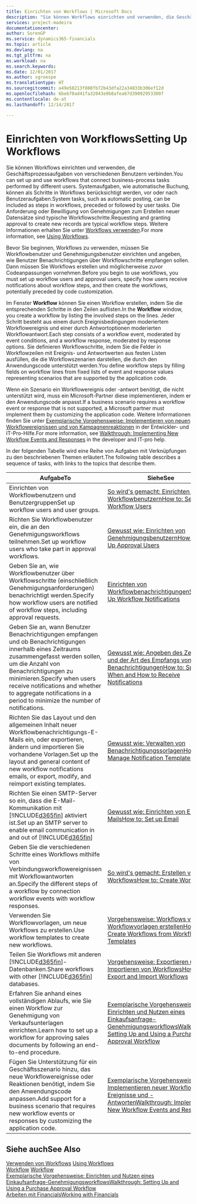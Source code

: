 ```yaml
---
title: Einrichten von Workflows | Microsoft Docs
description: "Sie können Workflows einrichten und verwenden, die Geschäftsprozessaufgaben von verschiedenen Benutzern verbinden. Systemaufgaben, wie automatische Buchung, können als Schritte in Workflows berücksichtigt werden, vor oder nach Benutzeraufgaben. Die Anforderung oder Bewilligung von Genehmigungen zum Erstellen neuer Datensätze sind typische Workflowschritte."
services: project-madeira
documentationcenter: 
author: SorenGP
ms.service: dynamics365-financials
ms.topic: article
ms.devlang: na
ms.tgt_pltfrm: na
ms.workload: na
ms.search.keywords: 
ms.date: 12/01/2017
ms.author: sgroespe
ms.translationtype: HT
ms.sourcegitcommit: a49e50213f808fb72b43dfa22a34833b306ef12d
ms.openlocfilehash: 6beb70ad41fa32043e9b8afea67d390929533007
ms.contentlocale: de-at
ms.lasthandoff: 12/14/2017

---
```

# <a name="setting-up-workflows"></a><span data-ttu-id="bda16-105">Einrichten von Workflows</span><span class="sxs-lookup"><span data-stu-id="bda16-105">Setting Up Workflows</span></span>
<span data-ttu-id="bda16-106">Sie können Workflows einrichten und verwenden, die Geschäftsprozessaufgaben von verschiedenen Benutzern verbinden.</span><span class="sxs-lookup"><span data-stu-id="bda16-106">You can set up and use workflows that connect business-process tasks performed by different users.</span></span> <span data-ttu-id="bda16-107">Systemaufgaben, wie automatische Buchung, können als Schritte in Workflows berücksichtigt werden, vor oder nach Benutzeraufgaben.</span><span class="sxs-lookup"><span data-stu-id="bda16-107">System tasks, such as automatic posting, can be included as steps in workflows, preceded or followed by user tasks.</span></span> <span data-ttu-id="bda16-108">Die Anforderung oder Bewilligung von Genehmigungen zum Erstellen neuer Datensätze sind typische Workflowschritte.</span><span class="sxs-lookup"><span data-stu-id="bda16-108">Requesting and granting approval to create new records are typical workflow steps.</span></span> <span data-ttu-id="bda16-109">Weitere Informationen erhalten Sie unter [Workflows verwenden](across-use-workflows.md).</span><span class="sxs-lookup"><span data-stu-id="bda16-109">For more information, see [Using Workflows](across-use-workflows.md).</span></span>  

 <span data-ttu-id="bda16-110">Bevor Sie beginnen, Workflows zu verwenden, müssen Sie Workflowbenutzer und Genehmigungsbenutzer einrichten und angeben, wie Benutzer Benachrichtigungen über Workflowschritte empfangen sollen. Dann müssen Sie Workflows erstellen und möglicherweise zuvor Codeanpassungen vornehmen.</span><span class="sxs-lookup"><span data-stu-id="bda16-110">Before you begin to use workflows, you must set up workflow users and approval users, specify how users receive notifications about workflow steps, and then create the workflows, potentially preceded by code customization.</span></span>  

 <span data-ttu-id="bda16-111">Im Fenster **Workflow** können Sie einen Workflow erstellen, indem Sie die entsprechenden Schritte in den Zeilen auflisten.</span><span class="sxs-lookup"><span data-stu-id="bda16-111">In the **Workflow** window, you create a workflow by listing the involved steps on the lines.</span></span> <span data-ttu-id="bda16-112">Jeder Schritt besteht aus einem durch Ereignisbedingungen moderiertem Workflowereignis und einer durch Antwortoptionen moderierten Workflowantwort.</span><span class="sxs-lookup"><span data-stu-id="bda16-112">Each step consists of a workflow event, moderated by event conditions, and a workflow response, moderated by response options.</span></span> <span data-ttu-id="bda16-113">Sie definieren Workflowschritte, indem Sie die Felder in Workflowzeilen mit Ereignis- und Antwortwerten aus festen Listen ausfüllen, die die Workflowszenarien darstellen, die durch den Anwendungscode unterstützt werden.</span><span class="sxs-lookup"><span data-stu-id="bda16-113">You define workflow steps by filling fields on workflow lines from fixed lists of event and response values representing scenarios that are supported by the application code.</span></span>  

 <span data-ttu-id="bda16-114">Wenn ein Szenario ein Workflowereignis oder -antwort benötigt, die nicht unterstützt wird, muss ein Microsoft-Partner diese implementieren, indem er den Anwendungscode anpasst.</span><span class="sxs-lookup"><span data-stu-id="bda16-114">If a business scenario requires a workflow event or response that is not supported, a Microsoft partner must implement them by customizing the application code.</span></span> <span data-ttu-id="bda16-115">Weitere Informationen finden Sie unter [Exemplarische Vorgehensweise: Implementieren von neuen Workflowereignissen und von Kampagnenreaktionen](/dynamics_nav/Walkthrough--Implementing-New-Workflow-Events-and-Responses) in der Entwickler- und IT-Pro-Hilfe.</span><span class="sxs-lookup"><span data-stu-id="bda16-115">For more information, see [Walkthrough: Implementing New Workflow Events and Responses](/dynamics_nav/Walkthrough--Implementing-New-Workflow-Events-and-Responses) in the developer and IT-pro help.</span></span>

 <span data-ttu-id="bda16-116">In der folgenden Tabelle wird eine Reihe von Aufgaben mit Verknüpfungen zu den beschriebenen Themen erläutert.</span><span class="sxs-lookup"><span data-stu-id="bda16-116">The following table describes a sequence of tasks, with links to the topics that describe them.</span></span>  

|<span data-ttu-id="bda16-117">**Aufgabe**</span><span class="sxs-lookup"><span data-stu-id="bda16-117">**To**</span></span>|<span data-ttu-id="bda16-118">**Siehe**</span><span class="sxs-lookup"><span data-stu-id="bda16-118">**See**</span></span>|  
|------------|-------------|  
|<span data-ttu-id="bda16-119">Einrichten von Workflowbenutzern und Benutzergruppen</span><span class="sxs-lookup"><span data-stu-id="bda16-119">Set up workflow users and user groups.</span></span>|[<span data-ttu-id="bda16-120">So wird's gemacht: Einrichten von Workflowbenutzern</span><span class="sxs-lookup"><span data-stu-id="bda16-120">How to: Set Up Workflow Users</span></span>](across-how-to-set-up-workflow-users.md)|  
|<span data-ttu-id="bda16-121">Richten Sie Workflowbenutzer ein, die an den Genehmigungsworkflows teilnehmen.</span><span class="sxs-lookup"><span data-stu-id="bda16-121">Set up workflow users who take part in approval workflows.</span></span>|[<span data-ttu-id="bda16-122">Gewusst wie: Einrichten von Genehmigungsbenutzern</span><span class="sxs-lookup"><span data-stu-id="bda16-122">How to: Set Up Approval Users</span></span>](across-how-to-set-up-approval-users.md)|  
|<span data-ttu-id="bda16-123">Geben Sie an, wie Workflowbenutzer über Workflowschritte (einschließlich Genehmigungsanforderungen) benachrichtigt werden.</span><span class="sxs-lookup"><span data-stu-id="bda16-123">Specify how workflow users are notified of workflow steps, including approval requests.</span></span>|[<span data-ttu-id="bda16-124">Einrichten von Workflowbenachrichtigungen</span><span class="sxs-lookup"><span data-stu-id="bda16-124">Setting Up Workflow Notifications</span></span>](across-setting-up-workflow-notifications.md)|  
|<span data-ttu-id="bda16-125">Geben Sie an, wann Benutzer Benachrichtigungen empfangen und ob Benachrichtigungen innerhalb eines Zeitraums zusammengefasst werden sollen, um die Anzahl von Benachrichtigungen zu minimieren.</span><span class="sxs-lookup"><span data-stu-id="bda16-125">Specify when users receive notifications and whether to aggregate notifications in a period to minimize the number of notifications.</span></span>|[<span data-ttu-id="bda16-126">Gewusst wie: Angeben des Zeitpunkts und der Art des Empfangs von Benachrichtigungen</span><span class="sxs-lookup"><span data-stu-id="bda16-126">How to: Specify When and How to Receive Notifications</span></span>](across-how-to-specify-when-and-how-to-receive-notifications.md)|  
|<span data-ttu-id="bda16-127">Richten Sie das Layout und den allgemeinen Inhalt neuer Workflowbenachrichtigungs-E-Mails ein, oder exportieren, ändern und importieren Sie vorhandene Vorlagen.</span><span class="sxs-lookup"><span data-stu-id="bda16-127">Set up the layout and general content of new workflow notifications emails, or export, modify, and reimport existing templates.</span></span>|[<span data-ttu-id="bda16-128">Gewusst wie: Verwalten von Benachrichtigungssorlagen</span><span class="sxs-lookup"><span data-stu-id="bda16-128">How to: Manage Notification Templates</span></span>](across-how-to-manage-notification-templates.md)|  
|<span data-ttu-id="bda16-129">Richten Sie einen SMTP-Server so ein, dass die E-Mail-Kommunikation mit [!INCLUDE[d365fin](includes/d365fin_md.md)] aktiviert ist.</span><span class="sxs-lookup"><span data-stu-id="bda16-129">Set up an SMTP server to enable email communication in and out of [!INCLUDE[d365fin](includes/d365fin_md.md)]</span></span>|[<span data-ttu-id="bda16-130">Gewusst wie: Einrichten von E-Mails</span><span class="sxs-lookup"><span data-stu-id="bda16-130">How to: Set up Email</span></span>](madeira-how-setup-email.md)|
|<span data-ttu-id="bda16-131">Geben Sie die verschiedenen Schritte eines Workflows mithilfe von Verbindungsworkflowereignissen mit Workflowantworten an.</span><span class="sxs-lookup"><span data-stu-id="bda16-131">Specify the different steps of a workflow by connection workflow events with workflow responses.</span></span>|[<span data-ttu-id="bda16-132">So wird's gemacht: Erstellen von Workflows</span><span class="sxs-lookup"><span data-stu-id="bda16-132">How to: Create Workflows</span></span>](across-how-to-create-workflows.md)|  
|<span data-ttu-id="bda16-133">Verwenden Sie Workflowvorlagen, um neue Workflows zu erstellen.</span><span class="sxs-lookup"><span data-stu-id="bda16-133">Use workflow templates to create new workflows.</span></span>|[<span data-ttu-id="bda16-134">Vorgehensweise: Workflows von Workflowvorlagen erstellen</span><span class="sxs-lookup"><span data-stu-id="bda16-134">How to: Create Workflows from Workflow Templates</span></span>](across-how-to-create-workflows-from-workflow-templates.md)|  
|<span data-ttu-id="bda16-135">Teilen Sie Workflows mit anderen [!INCLUDE[d365fin](includes/d365fin_md.md)]-Datenbanken.</span><span class="sxs-lookup"><span data-stu-id="bda16-135">Share workflows with other [!INCLUDE[d365fin](includes/d365fin_md.md)] databases.</span></span>|[<span data-ttu-id="bda16-136">Vorgehensweise: Exportieren und Importieren von Workflows</span><span class="sxs-lookup"><span data-stu-id="bda16-136">How to: Export and Import Workflows</span></span>](across-how-to-export-and-import-workflows.md)|  
|<span data-ttu-id="bda16-137">Erfahren Sie anhand eines vollständigen Ablaufs, wie Sie einen Workflow zur Genehmigung von Verkaufsunterlagen einrichten.</span><span class="sxs-lookup"><span data-stu-id="bda16-137">Learn how to set up a workflow for approving sales documents by following an end-to-end procedure.</span></span>|[<span data-ttu-id="bda16-138">Exemplarische Vorgehensweise: Einrichten und Nutzen eines Einkaufsanfrage-Genehmigungsworkflows</span><span class="sxs-lookup"><span data-stu-id="bda16-138">Walkthrough: Setting Up and Using a Purchase Approval Workflow</span></span>](walkthrough-setting-up-and-using-a-purchase-approval-workflow.md)|  
|<span data-ttu-id="bda16-139">Fügen Sie Unterstützung für ein Geschäftsszenario hinzu, das neue Workflowereignisse oder Reaktionen benötigt, indem Sie den Anwendungscode anpassen.</span><span class="sxs-lookup"><span data-stu-id="bda16-139">Add support for a business scenario that requires new workflow events or responses by customizing the application code.</span></span>|[<span data-ttu-id="bda16-140">Exemplarische Vorgehensweise: Implementieren neuer Workflow-Ereignisse und -Antworten</span><span class="sxs-lookup"><span data-stu-id="bda16-140">Walkthrough: Implementing New Workflow Events and Responses</span></span>](/dynamics_nav/Walkthrough--Implementing-New-Workflow-Events-and-Responses)|  

## <a name="see-also"></a><span data-ttu-id="bda16-141">Siehe auch</span><span class="sxs-lookup"><span data-stu-id="bda16-141">See Also</span></span>  
 <span data-ttu-id="bda16-142">[Verwenden von Workflows](across-use-workflows.md) </span><span class="sxs-lookup"><span data-stu-id="bda16-142">[Using Workflows](across-use-workflows.md) </span></span>  
 <span data-ttu-id="bda16-143">[Workflow](across-workflow.md) </span><span class="sxs-lookup"><span data-stu-id="bda16-143">[Workflow](across-workflow.md) </span></span>  
 [<span data-ttu-id="bda16-144">Exemplarische Vorgehensweise: Einrichten und Nutzen eines Einkaufsanfrage-Genehmigungsworkflows</span><span class="sxs-lookup"><span data-stu-id="bda16-144">Walkthrough: Setting Up and Using a Purchase Approval Workflow</span></span>](walkthrough-setting-up-and-using-a-purchase-approval-workflow.md)  
 [<span data-ttu-id="bda16-145">Arbeiten mit Financials</span><span class="sxs-lookup"><span data-stu-id="bda16-145">Working with Financials</span></span>](ui-work-product.md)

